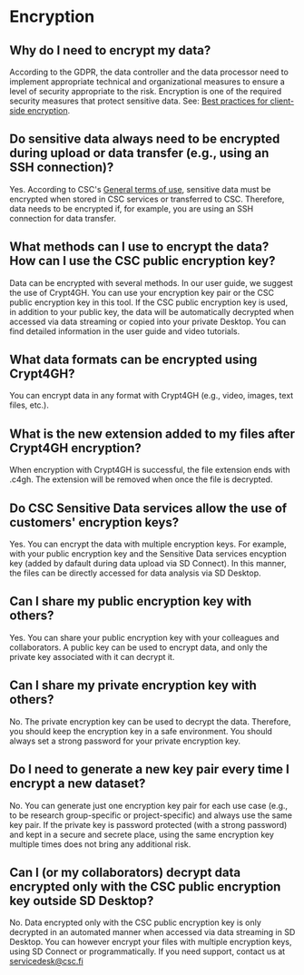 # Encryption

## Why do I need to encrypt my data?
According to the GDPR, the data controller and the data processor need to implement appropriate technical and organizational measures to ensure a level of security appropriate to the risk. Encryption is one of the required security measures that protect sensitive data. See: [Best practices for client-side encryption](https://research.csc.fi/best-practices-for-client-side-encryption).

## Do sensitive data always need to be encrypted during upload or data transfer (e.g., using an  SSH connection)?
Yes. According to CSC's [General terms of use](https://research.csc.fi/general-terms-of-use), sensitive data must be encrypted when stored in CSC services or transferred to CSC. Therefore, data needs to be encrypted if, for example, you are using an SSH connection for data transfer. 

## What methods can I use to encrypt the data? How can I use the CSC public encryption key?
Data can be encrypted with several methods. In our user guide, we suggest the use of Crypt4GH. You can use your encryption key pair or the CSC public encryption key in this tool. If the CSC public encryption key is used, in addition to your public key, the data will be automatically decrypted when accessed via data streaming or copied into your private Desktop. You can find detailed information in the user guide and video tutorials. 

## What data formats can be encrypted using Crypt4GH?
You can encrypt data in any format with Crypt4GH (e.g., video, images, text files, etc.). 

## What is the new extension added to my files after Crypt4GH encryption?
When encryption with Crypt4GH is successful, the file extension ends with .c4gh. The extension will be removed when once the file is decrypted. 

## Do CSC Sensitive Data services allow the use of customers' encryption keys?
Yes. You can encrypt the data with multiple encryption keys. For example, with your public encryption key and the Sensitive Data services encyption key (added by dafault during data upload via SD Connect). In this manner, the files can be directly accessed for data analysis via SD Desktop.

## Can I share my public encryption key with others?
Yes. You can share your public encryption key with your colleagues and collaborators. A public key can be used to encrypt data, and only the private key associated with it can decrypt it. 

## Can I share my private encryption key with others?
No. The private encryption key can be used to decrypt the data. Therefore, you should keep the encryption key in a safe environment. You should always set a strong password for your private encryption key.

## Do I need to generate a new key pair every time I encrypt a new dataset?
No. You can generate just one encryption key pair for each use case (e.g., to be research group-specific or project-specific) and always use the same key pair. If the private key is password protected (with a strong password) and kept in a secure and secrete place, using the same encryption key multiple times does not bring any additional risk. 

## Can I (or my collaborators) decrypt data encrypted only with the CSC public encryption key outside SD Desktop?
No. Data encrypted only with the CSC public encryption key is only decrypted in an automated manner when accessed via data streaming in SD Desktop. You can however encrypt your files with multiple encryption keys, using SD Connect or programmatically. If you need support, contact us at servicedesk@csc.fi
